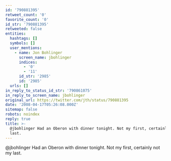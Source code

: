 ```yaml
---
id: '790881395'
retweet_count: '0'
favorite_count: '0'
id_str: '790881395'
retweeted: false
entities:
  hashtags: []
  symbols: []
  user_mentions:
    - name: Jon Bohlinger
      screen_name: jbohlinger
      indices:
        - '0'
        - '11'
      id_str: '2985'
      id: '2985'
  urls: []
in_reply_to_status_id_str: '790861075'
in_reply_to_screen_name: jbohlinger
original_url: https://twitter.com/jth/status/790881395
date: '2008-04-17T05:26:08.000Z'
sitemap: false
robots: noindex
reply: true
title: >-
  @jbohlinger Had an Oberon with dinner tonight. Not my first, certainly not my
  last.
---
```


@jbohlinger Had an Oberon with dinner tonight. Not my first, certainly not my last.